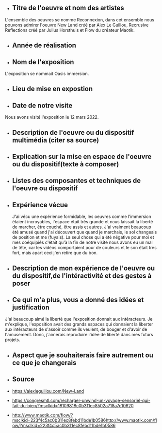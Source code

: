 - ## Titre de l'oeuvre et nom des artistes
 L'ensemble des oeuvres se nomme Reconnexion, dans cet ensemble nous pouvons admirer l'oeuvre New Land créé par Alex Le Guillou, Recrusive Reflections créé par Julius Horsthuis et Flow du créateur Maotik.

- ## Année de réalisation
 

- ## Nom de l'exposition
 L'exposition se nommait Oasis immersion.

- ## Lieu de mise en expostion

- ## Date de notre visite
Nous avons visité l'exposition le 12 mars 2022.

- ## Description de l'oeuvre ou du dispositif multimédia (citer sa source)

- ## Explication sur la mise en espace de l'oeuvre ou du dispositif(texte à composer)

- ## Listes des composantes et techniques de l'oeuvre ou dispositif

- ## Expérience vécue
  J'ai vécu une expérience formidable, les oeuvres comme l'immersion étaient incroyables, l'espace était très grande et nous laissait la liberté de marcher, être couché, être assis et autres. J'ai vraiment beaucoup été amusé quand j'ai découvert que quand je marchais, le sol changeais de position et me (fuyais). La seul chose qui a été négative pour moi et mes coéquipiés c'était qu'à la fin de notre visite nous avons eu un mal de tête, car les vidéos comportaient pour de couleurs et le son était très fort, mais apart ceci j'en retire que du bon.
  

- ## Description de mon expérience de l'oeuvre ou du dispositif,de l'intéractivité et des gestes à poser
 

- ## Ce qui m'a plus, vous a donné des idées et justification
 J'ai beaucoup aimé la liberté que l'exposition donnait aux intéracteurs. Je m'explique, l'exposition avait des grands espaces qui donnaient la liberter aux intéracteurs de s'assoir comme ils veulent, de bouger et d'avoir de l'amusement. Donc, j'aimerais reproduire l'idée de liberté dans mes futurs projets.
 

- ## Aspect que je souhaiterais faire autrement ou ce que je changerais
 

- ## Source
- https://alexleguillou.com/New-Land
- https://congresmtl.com/recharger-unwind-un-voyage-sensoriel-qui-fait-du-bien/?msclkid=18109818c0b311ec8502a718a7c10820
- http://www.maotik.com/flow/?msclkid=223f4c5ac0b311ec8febd11bde1b0586http://www.maotik.com/flow/?msclkid=223f4c5ac0b311ec8febd11bde1b0586

